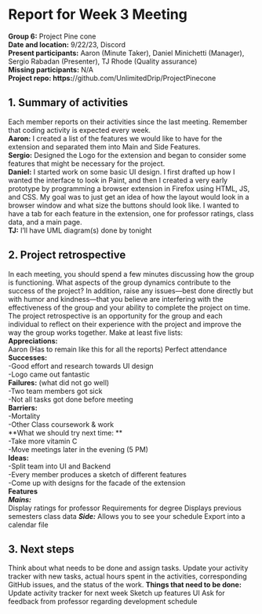 # **Report for Week 3 Meeting**
**Group 6:** Project Pine cone<br>
**Date and location:** 9/22/23, Discord<br>
**Present participants:** Aaron (Minute Taker), Daniel Minichetti (Manager), Sergio Rabadan (Presenter), TJ Rhode (Quality assurance)<br>
**Missing participants:** N/A<br>
**Project repo: https:**//github.com/UnlimitedDrip/ProjectPinecone<br>
## **1. Summary of activities**
Each member reports on their activities since the last meeting. Remember that coding activity is expected every week. <br>
**Aaron:** I created a list of the features we would like to have for the extension and separated them into Main and Side Features.<br>
**Sergio:** Designed the Logo for the extension and began to consider some features that might be necessary for the project.<br>
**Daniel:** I started work on some basic UI design. I first drafted up how I wanted the interface to look in Paint, and then I created a very early prototype by programming a browser extension in Firefox using HTML, JS, and CSS. My goal was to just get an idea of how the layout would look in a browser window and what size the buttons should look like. I wanted to have a tab for each feature in the extension, one for professor ratings, class data, and a main page. <br>
**TJ:** I’ll have UML diagram(s) done by tonight<br>
## **2. Project retrospective**
In each meeting, you should spend a few minutes discussing how the group is functioning. What aspects of the group dynamics contribute to the success of the project? In addition, raise any issues—best done directly but with humor and kindness—that you believe are interfering with the effectiveness of the group and your ability to complete the project on time.<br>
The project retrospective is an opportunity for the group and each individual to reflect on their experience with the project and improve the way the group works together. Make at least five lists:<br>
**Appreciations:**<br>
Aaron (Has to remain like this for all the reports)
 Perfect attendance<br>
**Successes:**<br>
-Good effort and research towards UI design<br>
-Logo came out fantastic<br>
**Failures:** (what did not go well)<br>
-Two team members got sick<br>
-Not all tasks got done before meeting<br>
**Barriers:** <br>
-Mortality<br>
-Other Class coursework & work<br>
**What we should try next time: ** <br>
-Take more vitamin C<br>
-Move meetings later in the evening (5 PM)<br>
**Ideas:**<br>
-Split team into UI and Backend<br>
-Every member produces a sketch of different features<br>
-Come up with designs for the facade of the extension<br>
**Features** <br>
***Mains:***<br>
Display ratings for professor
Requirements for degree
Displays previous semesters class data
***Side:***
Allows you to see your schedule
Export into a calendar file
## **3. Next steps**
Think about what needs to be done and assign tasks. Update your activity tracker with new tasks, actual hours spent in the activities, corresponding GitHub issues, and the status of the work.
**Things that need to be done:**
Update activity tracker for next week 
Sketch up features UI
Ask for feedback from professor regarding development schedule
 
